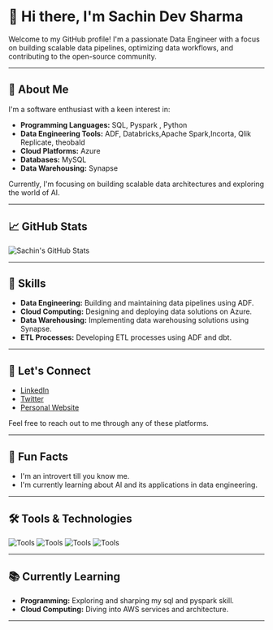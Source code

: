 # 👋 Hi there, I'm Sachin Dev Sharma

Welcome to my GitHub profile! I'm a passionate Data Engineer with a focus on building scalable data pipelines, optimizing data workflows, and contributing to the open-source community.

---

## 🚀 About Me

I'm a software enthusiast with a keen interest in:

- **Programming Languages:** SQL, Pyspark , Python
- **Data Engineering Tools:** ADF, Databricks,Apache Spark,Incorta, Qlik Replicate, theobald
- **Cloud Platforms:** Azure
- **Databases:** MySQL
- **Data Warehousing:** Synapse

Currently, I'm focusing on building scalable data architectures and exploring the world of AI.

---

## 📈 GitHub Stats

![Sachin's GitHub Stats](https://github-readme-stats.vercel.app/api?username=sachindev-sharma&show_icons=true&hide_title=true&count_private=true&hide=prs&theme=radical)

---

## 🧩 Skills

- **Data Engineering:** Building and maintaining data pipelines using ADF.
- **Cloud Computing:** Designing and deploying data solutions on Azure.
- **Data Warehousing:** Implementing data warehousing solutions using Synapse.
- **ETL Processes:** Developing ETL processes using ADF and dbt.

---

## 📣 Let's Connect

- [LinkedIn](https://in.linkedin.com/in/sachin-dev-sharma-378001161)
- [Twitter](#)
- [Personal Website](#)

Feel free to reach out to me through any of these platforms.

---

## 💬 Fun Facts

- I'm an introvert till you know me.
- I'm currently learning about AI and its applications in data engineering.

---

## 🛠️ Tools & Technologies

![Tools](https://img.shields.io/badge/Tools-Azuer%20Data%20Factory-blue?logo=apache-kafka)
![Tools](https://img.shields.io/badge/Tools-dbt-blue?logo=dbt)
![Tools](https://img.shields.io/badge/Tools-Apache%20Spark-blue?logo=apache-spark)
![Tools](https://img.shields.io/badge/Tools-QlikReplicate-blue?logo=apache-airflow)

---

## 📚 Currently Learning

- **Programming:** Exploring and sharping my sql and pyspark skill.
- **Cloud Computing:** Diving into AWS services and architecture.

---

